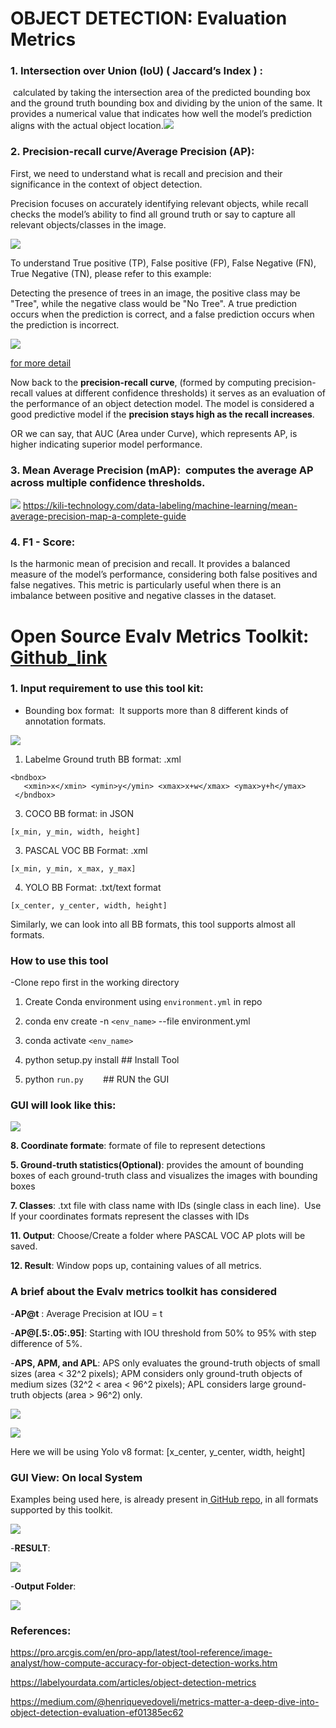 # OBJECT DETECTION: Evaluation Metrics <a id="object-detection-evaluation-metrics"></a>

### 1. **Intersection over Union (IoU) ( Jaccard’s Index ) :**

 calculated by taking the intersection area of the predicted bounding box and the ground truth bounding box and dividing by the union of the same. It provides a numerical value that indicates how well the model’s prediction aligns with the actual object location.![](https://lh7-us.googleusercontent.com/gpnfoo3kRjTQ460sMGohlRM666If6MmEVBdrC96ajc-e_pv4MFAhn7AfulNen2L1hLW965dpnzrAU7kkI82bF6ED_wZxPwxITjm9Xmnu4GTM3rlo9tdoRr9TyVO5ITkj2SdNEGJJpYOYrzJ5_NNWz1k)

### 2. **Precision-recall curve/Average Precision (AP):**

First, we need to understand what is recall and precision and their significance in the context of object detection.

Precision focuses on accurately identifying relevant objects, while recall checks the model’s ability to find all ground truth or say to capture all relevant objects/classes in the image.

![](https://lh7-us.googleusercontent.com/Knjh_DBvWq9ilwiwOYmjGxfgNI2s59zNlU9Jtd5p9j_XWbNYijS-RJPCCdwbBJl7Jsn-EdaDwYGGieewgdsRcphvVU4Th-bgivgY4w27Ly6Qrxy7gNy_wCGHBY_Q1H__1StTGkdKxogRIGi8Ee-_4TE)

To understand True positive (TP), False positive (FP), False Negative (FN), True Negative (TN), please refer to this example:

Detecting the presence of trees in an image, the positive class may be "Tree", while the negative class would be "No Tree". A true prediction occurs when the prediction is correct, and a false prediction occurs when the prediction is incorrect.

![](https://lh7-us.googleusercontent.com/ohW9Xwc88obve25XhELT0NFUz0WvoYEtFrOE8VdQeo2ULJDiPLkcHAv5AI3jr5epxrmcj0VE01pUdHM5bnaUTl5xMKP8Bd8TWPZ1i02olgJZcqCYXVQZgX6Kmb19UNYDhYIitbIMi-mKmGGdY_CYhb8)

[for more detail](https://pro.arcgis.com/en/pro-app/latest/tool-reference/image-analyst/how-compute-accuracy-for-object-detection-works.htm)

Now back to the **precision-recall curve**, (formed by computing precision-recall values at different confidence thresholds) it serves as an evaluation of the performance of an object detection model. The model is considered a good predictive model if the **precision stays high as the recall increases**.

OR we can say, that AUC (Area under Curve), which represents AP, is higher indicating superior model performance.

### 3. **Mean Average Precision (mAP):**  computes the average AP across multiple confidence thresholds.

![](https://lh7-us.googleusercontent.com/EHsmEsd3JIG184pwJxqXIc82vZ_zM72Hf8OaNlWEyj7z8w004UiPYdCWrIbA0XmWklimuX4ZLsfbyavIRtwf2V-71pjOqVTLRVd-MZHDt3N91kmlTEsirnUICs50mmlC5cdcvWfKR0P6VcMDIpfC2UA) <https://kili-technology.com/data-labeling/machine-learning/mean-average-precision-map-a-complete-guide>

### 4. **F1 - Score:** 

Is the harmonic mean of precision and recall. It provides a balanced measure of the model’s performance, considering both false positives and false negatives. This metric is particularly useful when there is an imbalance between positive and negative classes in the dataset.


# Open Source Evalv Metrics Toolkit:  [Github\_link](https://github.com/rafaelpadilla/review_object_detection_metrics/blob/main/docs/formats.md)<a id="open-source-evalv-metrics-toolkit-github_link"></a>

### 1. Input requirement to use this tool kit: 

- Bounding box format:  It supports more than 8 different kinds of annotation formats.

![](https://lh7-us.googleusercontent.com/iwryxk9TU01b52jIuucaqwrsUfjweunUejGU6fdcKWifiZ8BqLc-Q-7iPelDMli6mBiG1qt9jeBsJ8pfjFdmAb0wWOyFWtfU_zZR2K2ZZhPrACb7M51fB0Iwshw7HO5_QSycWfODaCJ036ZDvOZM04o)

1. Labelme Ground truth BB format: .xml
```
<bndbox>
   <xmin>x</xmin> <ymin>y</ymin> <xmax>x+w</xmax> <ymax>y+h</ymax>
 </bndbox>
```

3. COCO BB format: in JSON 

```[x_min, y_min, width, height]```

3. PASCAL VOC BB Format: .xml

```[x_min, y_min, x_max, y_max]```

4. YOLO BB Format: .txt/text format

```[x_center, y_center, width, height]```

Similarly, we can look into all BB formats, this tool supports almost all formats.


### How to use this tool <a id="how-to-use-this-tool"></a>

-Clone repo first in the working directory

  1. Create Conda environment using `environment.yml` in repo
  
  2. conda env create -n `<env_name>` --file environment.yml
  
  3. conda activate `<env_name>`
  
  4. python setup.py install ## Install Tool
  
  5. python `run.py`        ## RUN the GUI

### GUI will look like this: 

![](https://lh7-us.googleusercontent.com/vXM7K4kgqQiRZfqrN4gYMcaCfEoS4J2EtfSoZ8tryjFVx9V77-5LNimveOczyFcNrjPUUESjEWxUDw-QidD295mgOlEAqgH4YJZ8teeA2GVY7E00nTF2iAYP9SPGeQzhQ26xCSYxjvvSx1fFISsRqqE)

**8. Coordinate formate**: formate of file to represent detections

**5. Ground-truth statistics(Optional)**: provides the amount of bounding boxes of each ground-truth class and visualizes the images with bounding boxes

**7. Classes**: .txt file with class name with IDs (single class in each line).  Use If your coordinates formats represent the classes with IDs 

**11. Output**: Choose/Create a folder where PASCAL VOC AP plots will be saved.

**12. Result**: Window pops up, containing values of all metrics. 


### A brief about the Evalv metrics toolkit has considered<a id="a-brief-about-the-evalv-metrics-toolkit-has-considered"></a>

-**AP@t** : Average Precision at IOU = t


-**AP@[.5:.05:.95]**: Starting with IOU threshold from 50% to 95% with step difference of 5%.<a id="ap50595--starting-with-iou-threshold-from-50-to-95-with-step-difference-of-5"></a>

-**APS, APM, and APL**: APS only evaluates the ground-truth objects of small sizes (area < 32^2 pixels); APM considers only ground-truth objects of medium sizes (32^2 < area < 96^2 pixels); APL considers large ground-truth objects (area > 96^2) only.<a id="aps-apm-and-apl-aps-only-evaluates-the-ground-truth-objects-of-small-sizes-area--322-pixels-apm-considers-only-ground-truth-objects-of-medium-sizes-322--area--962-pixels-apl-considers-large-ground-truth-objects-area--962-only"></a>

![](https://lh7-us.googleusercontent.com/bs0MEnimHl_lMOfXiXtw9UPjMEVcSwjoOF7xsdK70cuCXcod1a8ML7NCy3kkOWs2DMGDUzn41XxhRweZezEKGPTXIYsSSzfwhp9zn3ZV3fCPpuJ_AvmFbw6QxpATcbHNXXTr9ousD8tLIXZe9FmZVz0)

![](https://lh7-us.googleusercontent.com/vbBgFqWHFu1Cqd08mHTFAgVLH-beICVlUaLSVwwuPPC6eHdTgRw468xDH2Y-1Uii9KGw1mnPdX-ybzdTf_5mciq5gradNWNcQovZLT96wGCANs-VFrnjMEcI5vW8qgHF-IFWvSXVZTXwIyXx5Te7naA)

Here we will be using Yolo v8 format: \[x\_center, y\_center, width, height] 


### GUI View: On local System<a id="gui-view-on-local-system"></a>

Examples being used here, is already present in[ GitHub repo](https://github.com/rafaelpadilla/review_object_detection_metrics/tree/main/data/database), in all formats supported by this toolkit.

![](https://lh7-us.googleusercontent.com/iQNHDQcuVCRATzRs68nuJAu5fWgb3TLAYR4_fK2kqBe0JPVyYkmrMcKxVChQXUfvZ8CSf1cIEM6K1U1QMiqG5GnkCa_ll0mpTa96ughNT2ozkwn6XDNCJAMOmK3aLX2KFqaZGqKLqQ2G6XNshZfc890)

-**RESULT**: 

![](https://lh7-us.googleusercontent.com/LUg5xgL7Obj_gyTMdgjhKVgiPHC2CuasLJnhvkVahm47NtBclGyKEu3Y1AE2JY9ck4cTGqw4rSNfu2cVvuermIvMW5QC3FgFwMfq9xCyBF8gtwXExovwA3dn_Xx31CsnesVlzT73ocm6YfkuMmN1_kQ)

-**Output Folder**: 

![](https://lh7-us.googleusercontent.com/QkEPrm34GdU7BCja8i_gMXAHs1945LeAFkbOGNnR1Wl3nPqDJPj61F3sAQQ3jM5MZHzJk3OKeXigrepqBjvxU8Kfg2R1ttFOq6E6z4Uz6_L2I-SNaJE7RXh-hZli6Y5H56vJlSlz1PpUXadVuV513HY)

### References: 

<https://pro.arcgis.com/en/pro-app/latest/tool-reference/image-analyst/how-compute-accuracy-for-object-detection-works.htm>

<https://labelyourdata.com/articles/object-detection-metrics>

<https://medium.com/@henriquevedoveli/metrics-matter-a-deep-dive-into-object-detection-evaluation-ef01385ec62>

